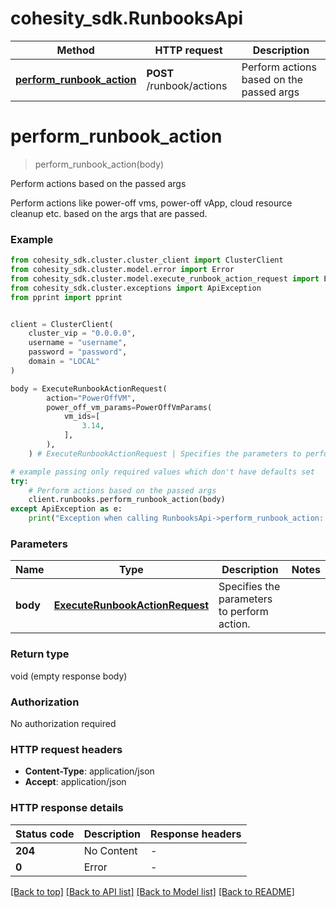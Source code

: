 # cohesity_sdk.RunbooksApi


Method | HTTP request | Description
------------- | ------------- | -------------
[**perform_runbook_action**](RunbooksApi.md#perform_runbook_action) | **POST** /runbook/actions | Perform actions based on the passed args


# **perform_runbook_action**
> perform_runbook_action(body)

Perform actions based on the passed args

Perform actions like power-off vms, power-off vApp, cloud resource cleanup etc. based on the args that are passed.

### Example

```python
from cohesity_sdk.cluster.cluster_client import ClusterClient
from cohesity_sdk.cluster.model.error import Error
from cohesity_sdk.cluster.model.execute_runbook_action_request import ExecuteRunbookActionRequest
from cohesity_sdk.cluster.exceptions import ApiException
from pprint import pprint


client = ClusterClient(
	cluster_vip = "0.0.0.0",
	username = "username",
	password = "password",
	domain = "LOCAL"
)

body = ExecuteRunbookActionRequest(
        action="PowerOffVM",
        power_off_vm_params=PowerOffVmParams(
            vm_ids=[
                3.14,
            ],
        ),
    ) # ExecuteRunbookActionRequest | Specifies the parameters to perform action.

# example passing only required values which don't have defaults set
try:
	# Perform actions based on the passed args
	client.runbooks.perform_runbook_action(body)
except ApiException as e:
	print("Exception when calling RunbooksApi->perform_runbook_action: %s\n" % e)
```


### Parameters

Name | Type | Description  | Notes
------------- | ------------- | ------------- | -------------
 **body** | [**ExecuteRunbookActionRequest**](ExecuteRunbookActionRequest.md)| Specifies the parameters to perform action. |

### Return type

void (empty response body)

### Authorization

No authorization required

### HTTP request headers

 - **Content-Type**: application/json
 - **Accept**: application/json


### HTTP response details
| Status code | Description | Response headers |
|-------------|-------------|------------------|
**204** | No Content |  -  |
**0** | Error |  -  |

[[Back to top]](#) [[Back to API list]](../README.md#documentation-for-api-endpoints) [[Back to Model list]](../README.md#documentation-for-models) [[Back to README]](../README.md)


